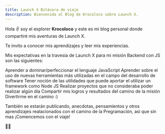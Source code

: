 ```yaml
---
title: Launch X Bitácora de viaje
description: Bienvenida al Blog de Krocoloco sobre Launch X.
---
```


Hola ✌️  soy el explorer **Krocoloco** y este es mi blog personal donde compartiré mis aventuras de Launch X.

Te invito a conocer mis aprendizajes y leer mis experiencias.

Mis expectativas en la travesia de Launch X para mi misión Backend con JS son las siguientes:

Aprender a dominar/perfeccionar el lenguaje JavaScript
Aprender sobre el uso de nuevas herramientas más utilizadas en el campo del desarrollo de software
Tener noción de las utilidades que puede aportar el utilizar un framework como Node JS
Realizar proyectos que no consideraba poder realizar algún día
Compartir mis logros y resultados del camino de la misión
Divertirme en el camino :)

También se estarán publicando, anecdotas, pensamientos y otros aprendizajes realacionados con el camino de la Pregramación, así que sin mas ¡Comencemos con el viaje!

🤠🚀


